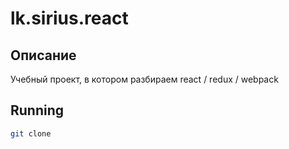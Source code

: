 # lk.sirius.react

## Описание
Учебный проект, в котором разбираем react / redux / webpack

## Running
```bash
git clone 
```
